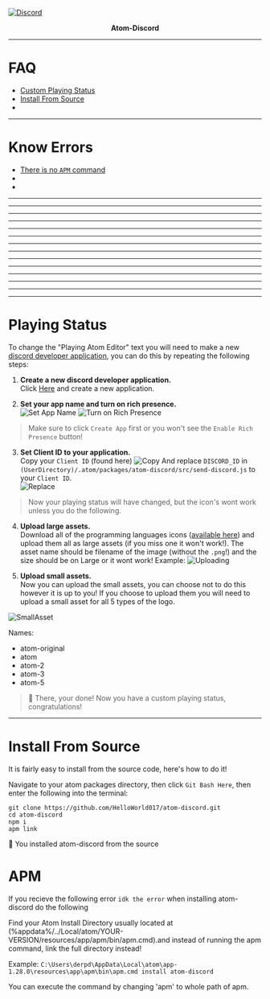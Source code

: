 [![Discord](https://s33.postimg.cc/savzs5uhb/atom-banner.png)](http://discord.gg/8nG3FkS)

<p align="center">
  <b>Atom-Discord</b>
</p>

---

# FAQ

* [Custom Playing Status](#playing-status)
* [Install From Source](#install-from-source)
*

---

# Know Errors

* [There is no `APM` command](#apm)
*
*
 ---
 
 ---
 
 ---
 
 ---
 
 ---
 
 ---
 
 ---
 
 ---
 
 ---
 
 ---
 
 ---
 
 ---
 
 ---
 
 ---









# Playing Status
To change the "Playing Atom Editor" text you will need to make a new [discord developer application](https://discordapp.com/developers/applications/me/create), you can do this by repeating the following steps:


1. **Create a new discord developer application.**  
Click [Here](https://discordapp.com/developers/applications/me) and create a new application.

2. **Set your app name and turn on rich presence.**  
![Set App Name](https://i.imgur.com/2iSR7Q3.png)
![Turn on Rich Presence](https://i.imgur.com/GydIB7q.png)
> Make sure to click `Create App` first or you won't see the `Enable Rich Presence` button! 

3. **Set Client ID to your application.**   
Copy your `Client ID` (found here)
![Copy](https://i.imgur.com/vVw7XjC.png) 
And replace `DISCORD_ID` in `(UserDirectory)/.atom/packages/atom-discord/src/send-discord.js` to your `Client ID`.  
![Replace](https://i.imgur.com/6mUbGWd.png)

> Now your playing status will have changed, but the icon's wont work unless you do the following.

4. **Upload large assets.**   
Download all of the programming languages icons ([available here](https://github.com/HelloWorld017/fileicons-render/tree/master/icons)) and upload them all as large assets (if you miss one it won't work!). The asset name should be filename of the image (without the `.png`!) and the size should be on Large or it wont work!
Example:
![Uploading](https://i.imgur.com/Jqw3Jqu.png)   

5. **Upload small assets.**  
Now you can upload the small assets, you can choose not to do this however it is up to you!
If you choose to upload them you will need to upload a small asset for all 5 types of the logo.

![SmallAsset](https://i.imgur.com/iOToNbC.png)

Names:
* atom-original
* atom
* atom-2
* atom-3
* atom-5

> :tada: There, your done! Now you have a custom playing status, congratulations!

---

# Install From Source
It is fairly easy to install from the source code, here's how to do it!

Navigate to your atom packages directory, then click `Git Bash Here`, then enter the following into the terminal:

```
git clone https://github.com/HelloWorld017/atom-discord.git
cd atom-discord
npm i
apm link
```

:tada: You installed atom-discord from the source











# APM
If you recieve the following error `idk the error` when installing atom-discord do the following

Find your Atom Install Directory usually located at (%appdata%/../Local/atom/YOUR-VERSION/resources/app/apm/bin/apm.cmd).and instead of running the apm command, link the full directory instead!

Example: `C:\Users\derpd\AppData\Local\atom\app-1.28.0\resources\app\apm\bin\apm.cmd install atom-discord`

You can execute the command by changing 'apm' to whole path of apm.
